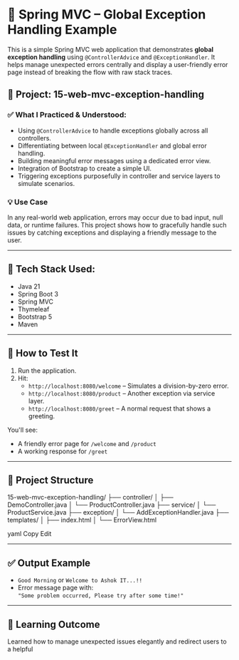 # 🧩 Spring MVC – Global Exception Handling Example

This is a simple Spring MVC web application that demonstrates **global exception handling** using `@ControllerAdvice` and `@ExceptionHandler`. It helps manage unexpected errors centrally and display a user-friendly error page instead of breaking the flow with raw stack traces.

## 📁 Project: 15-web-mvc-exception-handling

### ✅ What I Practiced & Understood:
- Using `@ControllerAdvice` to handle exceptions globally across all controllers.
- Differentiating between local `@ExceptionHandler` and global error handling.
- Building meaningful error messages using a dedicated error view.
- Integration of Bootstrap to create a simple UI.
- Triggering exceptions purposefully in controller and service layers to simulate scenarios.

### 💡 Use Case
In any real-world web application, errors may occur due to bad input, null data, or runtime failures. This project shows how to gracefully handle such issues by catching exceptions and displaying a friendly message to the user.

---

## 🔧 Tech Stack Used:
- Java 21
- Spring Boot 3
- Spring MVC
- Thymeleaf
- Bootstrap 5
- Maven

---

## 🧪 How to Test It
1. Run the application.
2. Hit:
   - `http://localhost:8080/welcome` – Simulates a division-by-zero error.
   - `http://localhost:8080/product` – Another exception via service layer.
   - `http://localhost:8080/greet` – A normal request that shows a greeting.

You'll see:
- A friendly error page for `/welcome` and `/product`
- A working response for `/greet`

---

## 📂 Project Structure
15-web-mvc-exception-handling/
├── controller/
│ ├── DemoController.java
│ └── ProductController.java
├── service/
│ └── ProductService.java
├── exception/
│ └── AddExceptionHandler.java
├── templates/
│ ├── index.html
│ └── ErrorView.html

yaml
Copy
Edit

---

## ✅ Output Example
- `Good Morning` or `Welcome to Ashok IT...!!`
- Error message page with:  
  `"Some problem occurred, Please try after some time!"`

---

## 📌 Learning Outcome
Learned how to manage unexpected issues elegantly and redirect users to a helpful 